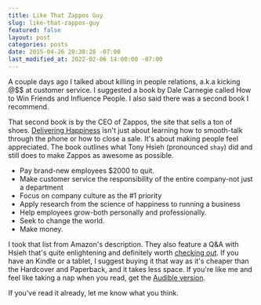 ```yaml
---
title: Like That Zappos Guy
slug: like-that-zappos-guy
featured: false
layout: post
categories: posts
date: 2015-04-26 20:38:28 -07:00
last_modified_at: 2022-02-06 14:00:00 -07:00
---
```


A couple days ago I talked about killing in people relations, a.k.a kicking @$$ at customer service. I suggested a book by Dale Carnegie called How to Win Friends and Influence People. I also said there was a second book I recommend.

That second book is by the CEO of Zappos, the site that sells a ton of shoes. [Delivering Happiness](http://www.amazon.com/gp/product/B003JTHXN6/ref=as_li_tl?ie=UTF8&camp=1789&creative=390957&creativeASIN=B003JTHXN6&linkCode=as2&tag=jlymannet-20&linkId=F2YCPEVVP25QDMQI) isn't just about learning how to smooth-talk through the phone or how to close a sale. It's about making people feel appreciated. The book outlines what Tony Hsieh (pronounced `shay`) did and still does to make Zappos as awesome as possible.

- Pay brand-new employees $2000 to quit.
- Make customer service the responsibility of the entire company-not just a department
- Focus on company culture as the #1 priority
- Apply research from the science of happiness to running a business
- Help employees grow-both personally and professionally.
- Seek to change the world.
- Make money.

I took that list from Amazon's description. They also feature a Q&A with Hsieh that's quite enlightening and definitely worth [checking out](http://www.amazon.com/gp/product/B003JTHXN6/ref=as_li_tl?ie=UTF8&camp=1789&creative=390957&creativeASIN=B003JTHXN6&linkCode=as2&tag=jlymannet-20&linkId=F2YCPEVVP25QDMQI). If you have an Kindle or a tablet, I suggest buying it that way as it's cheaper than the Hardcover and Paperback, and it takes less space. If you're like me and feel like taking a nap when you read, get the [Audible version](http://www.amazon.com/gp/product/B003QADCNS/ref=as_li_tl?ie=UTF8&camp=1789&creative=390957&creativeASIN=B003QADCNS&linkCode=as2&tag=jlymannet-20&linkId=NTRBAV6C7SGGCZEJ).

If you've read it already, let me know what you think.

